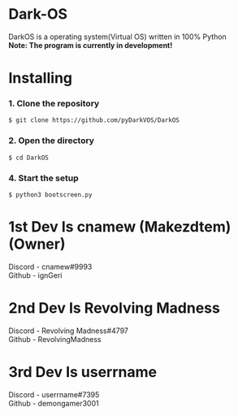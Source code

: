 
# Dark-OS
DarkOS is a operating system(Virtual OS) written in 100% Python   
**Note: The program is currently in development!**

#
# Installing

### 1. Clone the repository
    $ git clone https://github.com/pyDarkVOS/DarkOS
### 2. Open the directory
    $ cd DarkOS
### 4. Start the setup
    $ python3 bootscreen.py

# 1st Dev Is cnamew (Makezdtem) (Owner)
Discord - cnamew#9993 <br />
Github  - ignGeri <br />

# 2nd Dev Is Revolving Madness
Discord - Revolving Madness#4797 <br />
Github  - RevolvingMadness <br />

# 3rd Dev Is userrname
Discord - userrname#7395 <br />
Github  - demongamer3001 <br />
